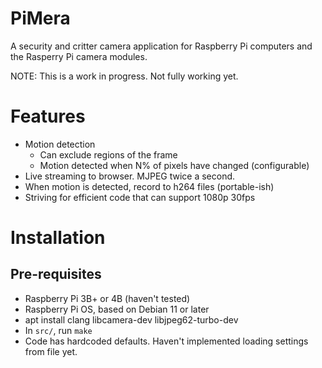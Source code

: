 # PiMera

A security and critter camera application for Raspberry Pi computers and the Rasperry Pi camera modules.

NOTE: This is a work in progress. Not fully working yet.

# Features

* Motion detection
    * Can exclude regions of the frame
    * Motion detected when N% of pixels have changed (configurable)
* Live streaming to browser. MJPEG twice a second.
* When motion is detected, record to h264 files (portable-ish)
* Striving for efficient code that can support 1080p 30fps

# Installation

## Pre-requisites

* Raspberry Pi 3B+ or 4B (haven't tested)
* Raspberry Pi OS, based on Debian 11 or later
* apt install clang libcamera-dev libjpeg62-turbo-dev
* In `src/`, run `make`
* Code has hardcoded defaults. Haven't implemented loading settings from file yet.

